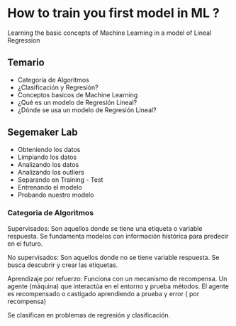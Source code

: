 # How to train you first model in ML ?

Learning the basic concepts of Machine Learning in a model of Lineal Regression

## Temario

* Categoría de Algoritmos
* ¿Clasificación y Regresión?
* Conceptos basicos de Machine Learning
* ¿Qué es un modelo de Regresión Lineal?
* ¿Dónde se usa un modelo de Regresión Lineal?

## Segemaker Lab

* Obteniendo los datos
* Limpiando los datos
* Analizando los datos
* Analizando los outliers
* Separando en Training - Test
* Entrenando el modelo
* Probando nuestro modelo

### Categoria de Algoritmos

Supervisados: Son aquellos donde se tiene una etiqueta o variable respuesta. Se fundamenta modelos con información histórica para predecir en el futuro. 

No supervisados: Son aquellos donde no se tiene variable respuesta. Se busca descubrir y crear las etiquetas.

Aprendizaje por refuerzo: Funciona con un mecanismo de recompensa. Un agente (máquina) que interactúa en el entorno y prueba métodos. El agente es recompensado o castigado aprendiendo a prueba y error ( por recompensa)







 Se clasifican en problemas de regresión y clasificación.
